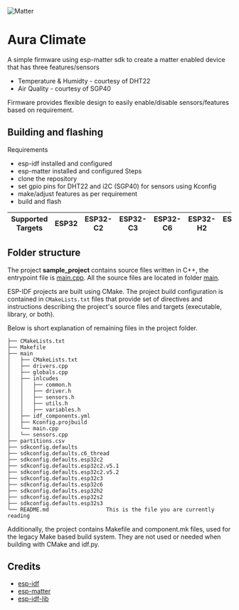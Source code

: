 ![Matter](https://csa-iot.org/wp-content/uploads/2022/09/matter_lkup_rgb_night-scaled.jpg)
# Aura Climate
A simple firmware using esp-matter sdk to create a matter enabled device that has three features/sensors
- Temperature & Humidty - courtesy of DHT22
- Air Quality - courtesy of SGP40

Firmware provides flexible design to easily enable/disable sensors/features based on requirement.

## Building and flashing
Requirements
- esp-idf installed and configured
- esp-matter installed and configured
Steps
- clone the repository
- set gpio pins for DHT22 and i2C (SGP40) for sensors using Kconfig
- make/adjust features as per requirement
- build and flash


| Supported Targets | ESP32 | ESP32-C2 | ESP32-C3 | ESP32-C6 | ESP32-H2 | ESP32-P4 | ESP32-S2 | ESP32-S3 |
| ----------------- | ----- | -------- | -------- | -------- | -------- | -------- | -------- | -------- |

## Folder structure

The project **sample_project** contains source files written in C++, the entrypoint file is [main.cpp](main/main.cpp). All the source files are located in folder [main](main).

ESP-IDF projects are built using CMake. The project build configuration is contained in `CMakeLists.txt`
files that provide set of directives and instructions describing the project's source files and targets
(executable, library, or both). 

Below is short explanation of remaining files in the project folder.

```
├── CMakeLists.txt
├── Makefile
├── main
│   ├── CMakeLists.txt
│   ├── drivers.cpp
│   ├── globals.cpp
│   ├── inlcudes
│   │   ├── common.h
│   │   ├── driver.h
│   │   ├── sensors.h
│   │   ├── utils.h
│   │   ├── variables.h
│   ├── idf_components.yml
│   ├── Kconfig.projbuild
│   └── main.cpp
│   └── sensors.cpp
├── partitions.csv
├── sdkconfig.defaults
├── sdkconfig.defaults.c6_thread
├── sdkconfig.defaults.esp32c2
├── sdkconfig.defaults.esp32c2.v5.1
├── sdkconfig.defaults.esp32c2.v5.2
├── sdkconfig.defaults.esp32c3
├── sdkconfig.defaults.esp32c6
├── sdkconfig.defaults.esp32h2
├── sdkconfig.defaults.esp32s2
├── sdkconfig.defaults.esp32s3
└── README.md                  This is the file you are currently reading
```
Additionally, the project contains Makefile and component.mk files, used for the legacy Make based build system. 
They are not used or needed when building with CMake and idf.py.

## Credits
- [esp-idf](https://github.com/espressif/esp-idf)
- [esp-matter](https://github.com/espressif/esp-matter)
- [esp-idf-lib](https://github.com/UncleRus/esp-idf-lib/)
